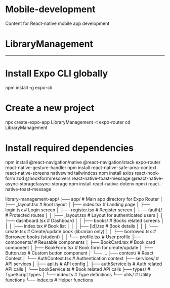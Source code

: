 # Mobile-development
Content for React-native mobile app development


# LibraryManagement
-------------------
# Install Expo CLI globally
npm install -g expo-cli

# Create a new project
npx create-expo-app LibraryManagement -t expo-router
cd LibraryManagement

# Install required dependencies
npm install @react-navigation/native @react-navigation/stack expo-router react-native-gesture-handler 
npm install react-native-safe-area-context react-native-screens nativewind tailwindcss
npm install axios react-hook-form zod @hookform/resolvers react-native-toast-message @react-native-async-storage/async-storage
npm install react-native-dotenv
npm i react-native-toast-message

library-management-app/
├── app/                     # Main app directory for Expo Router
│   ├── _layout.tsx          # Root layout
│   ├── index.tsx            # Landing page
│   ├── login.tsx            # Login screen
│   ├── register.tsx         # Register screen
│   ├── (auth)/              # Protected routes
│   │   ├── _layout.tsx      # Layout for authenticated users
│   │   ├── dashboard.tsx    # Dashboard
│   │   ├── books/           # Books related screens
│   │   │   ├── index.tsx    # Book list
│   │   │   ├── [id].tsx     # Book details
│   │   │   └── create.tsx   # Create/update book (librarian only)
│   │   ├── borrowed.tsx     # Borrowed books (student)
│   │   └── profile.tsx      # User profile
├── components/              # Reusable components
│   ├── BookCard.tsx         # Book card component
│   ├── BookForm.tsx         # Book form for create/update
│   ├── Button.tsx           # Custom button component
│   └── ...
├── context/                 # React Context
│   └── AuthContext.tsx      # Authentication context
├── services/                # API services
│   ├── api.ts               # API config
│   ├── authService.ts       # Auth related API calls
│   └── bookService.ts       # Book related API calls
├── types/                   # TypeScript types
│   └── index.ts             # Type definitions
└── utils/                   # Utility functions
    └── index.ts             # Helper functions